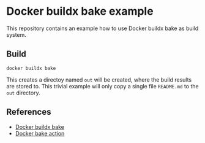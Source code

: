 # Docker buildx bake example

This repository contains an example how to use Docker buildx bake as build system.

## Build

    docker buildx bake

This creates a directoy named `out` will be created, where the build 
results are stored to. This trivial example will only copy a single file
`README.md` to the `out` directory.

## References

- [Docker buildx bake](https://docs.docker.com/engine/reference/commandline/buildx_bake/)
- [Docker bake action](https://github.com/docker/bake-action)
